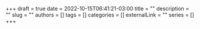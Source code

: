 +++ 
draft = true
date = 2022-10-15T06:41:21-03:00
title = ""
description = ""
slug = ""
authors = []
tags = []
categories = []
externalLink = ""
series = []
+++
